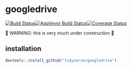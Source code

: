 
<!-- README.md is generated from README.Rmd. Please edit that file -->
googledrive
===========

[![Build Status](https://travis-ci.org/tidyverse/googledrive.svg?branch=master)](https://travis-ci.org/tidyverse/googledrive)[![AppVeyor Build Status](https://ci.appveyor.com/api/projects/status/github/LucyMcGowan/googledrive?branch=master&svg=true)](https://ci.appveyor.com/project/LucyMcGowan/googledrive)[![Coverage Status](https://img.shields.io/codecov/c/github/tidyverse/googledrive/master.svg)](https://codecov.io/github/tidyverse/googledrive?branch=master)

🚧 WARNING: this is very much under construction 🚧

installation
------------

``` r
devtools::install_github("tidyverse/googledrive")
```

